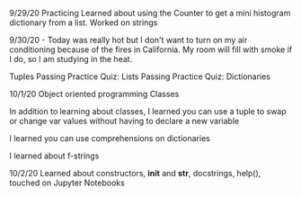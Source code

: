 9/29/20 Practicing
Learned about using the Counter to get a mini histogram dictionary from a list. 
Worked on strings

9/30/20 - Today was really hot but I don't want to turn on my air conditioning because of the fires in California. My room will fill with smoke if I do, so I am studying in the heat. 

Tuples
Passing Practice Quiz: Lists
Passing Practice Quiz: Dictionaries

10/1/20
Object oriented programming
Classes


In addition to learning about classes, I learned you can use a tuple to swap or change var values without having to declare a new variable

I learned you can use comprehensions on dictionaries 

I learned about f-strings

10/2/20
Learned about constructors, __init__ and __str__, docstrings, help(), touched on Jupyter Notebooks 